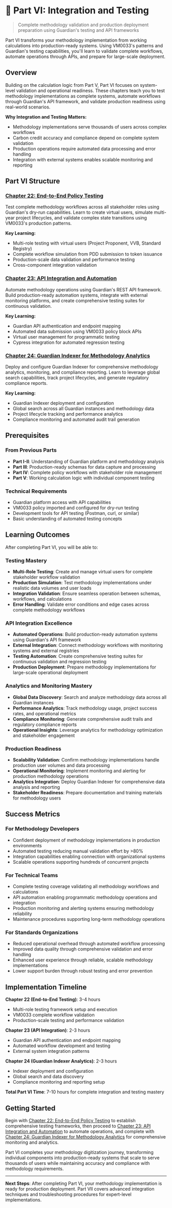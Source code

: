 # 🔗 Part VI: Integration and Testing

> Complete methodology validation and production deployment preparation using Guardian's testing and API frameworks

Part VI transforms your methodology implementation from working calculations into production-ready systems. Using VM0033's patterns and Guardian's testing capabilities, you'll learn to validate complete workflows, automate operations through APIs, and prepare for large-scale deployment.

## Overview

Building on the calculation logic from Part V, Part VI focuses on system-level validation and operational readiness. These chapters teach you to test methodology implementations as complete systems, automate workflows through Guardian's API framework, and validate production readiness using real-world scenarios.

**Why Integration and Testing Matters:**

* Methodology implementations serve thousands of users across complex workflows
* Carbon credit accuracy and compliance depend on complete system validation
* Production operations require automated data processing and error handling
* Integration with external systems enables scalable monitoring and reporting

## Part VI Structure

### [Chapter 22: End-to-End Policy Testing](chapter-22/)

Test complete methodology workflows across all stakeholder roles using Guardian's dry-run capabilities. Learn to create virtual users, simulate multi-year project lifecycles, and validate complex state transitions using VM0033's production patterns.

**Key Learning:**

* Multi-role testing with virtual users (Project Proponent, VVB, Standard Registry)
* Complete workflow simulation from PDD submission to token issuance
* Production-scale data validation and performance testing
* Cross-component integration validation

### [Chapter 23: API Integration and Automation](chapter-23/)

Automate methodology operations using Guardian's REST API framework. Build production-ready automation systems, integrate with external monitoring platforms, and create comprehensive testing suites for continuous validation.

**Key Learning:**

* Guardian API authentication and endpoint mapping
* Automated data submission using VM0033 policy block APIs
* Virtual user management for programmatic testing
* Cypress integration for automated regression testing

### [Chapter 24: Guardian Indexer for Methodology Analytics](chapter-24/README.md)
Deploy and configure Guardian Indexer for comprehensive methodology analytics, monitoring, and compliance reporting. Learn to leverage global search capabilities, track project lifecycles, and generate regulatory compliance reports.

**Key Learning:**
- Guardian Indexer deployment and configuration
- Global search across all Guardian instances and methodology data
- Project lifecycle tracking and performance analytics
- Compliance monitoring and automated audit trail generation

## Prerequisites

### From Previous Parts

* **Part I-II**: Understanding of Guardian platform and methodology analysis
* **Part III**: Production-ready schemas for data capture and processing
* **Part IV**: Complete policy workflows with stakeholder role management
* **Part V**: Working calculation logic with individual component testing

### Technical Requirements

* Guardian platform access with API capabilities
* VM0033 policy imported and configured for dry-run testing
* Development tools for API testing (Postman, curl, or similar)
* Basic understanding of automated testing concepts

## Learning Outcomes

After completing Part VI, you will be able to:

### Testing Mastery

* **Multi-Role Testing**: Create and manage virtual users for complete stakeholder workflow validation
* **Production Simulation**: Test methodology implementations under realistic data volumes and user loads
* **Integration Validation**: Ensure seamless operation between schemas, workflows, and calculations
* **Error Handling**: Validate error conditions and edge cases across complete methodology workflows

### API Integration Excellence

* **Automated Operations**: Build production-ready automation systems using Guardian's API framework
* **External Integration**: Connect methodology workflows with monitoring systems and external registries
* **Testing Automation**: Create comprehensive testing suites for continuous validation and regression testing
* **Production Deployment**: Prepare methodology implementations for large-scale operational deployment

### Analytics and Monitoring Mastery
- **Global Data Discovery**: Search and analyze methodology data across all Guardian instances
- **Performance Analytics**: Track methodology usage, project success rates, and operational metrics
- **Compliance Monitoring**: Generate comprehensive audit trails and regulatory compliance reports
- **Operational Insights**: Leverage analytics for methodology optimization and stakeholder engagement

### Production Readiness

- **Scalability Validation**: Confirm methodology implementations handle production user volumes and data processing
- **Operational Monitoring**: Implement monitoring and alerting for production methodology operations
- **Analytics Integration**: Deploy Guardian Indexer for comprehensive data analysis and reporting
- **Stakeholder Readiness**: Prepare documentation and training materials for methodology users

## Success Metrics

### For Methodology Developers

* Confident deployment of methodology implementations in production environments
* Automated testing reducing manual validation effort by >80%
* Integration capabilities enabling connection with organizational systems
* Scalable operations supporting hundreds of concurrent projects

### For Technical Teams

* Complete testing coverage validating all methodology workflows and calculations
* API automation enabling programmatic methodology operations and integration
* Production monitoring and alerting systems ensuring methodology reliability
* Maintenance procedures supporting long-term methodology operations

### For Standards Organizations

* Reduced operational overhead through automated workflow processing
* Improved data quality through comprehensive validation and error handling
* Enhanced user experience through reliable, scalable methodology implementations
* Lower support burden through robust testing and error prevention

## Implementation Timeline

**Chapter 22 (End-to-End Testing)**: 3-4 hours
- Multi-role testing framework setup and execution
- VM0033 complete workflow validation
- Production-scale testing and performance validation

**Chapter 23 (API Integration)**: 2-3 hours
- Guardian API authentication and endpoint mapping
- Automated workflow development and testing
- External system integration patterns

**Chapter 24 (Guardian Indexer Analytics)**: 2-3 hours
- Indexer deployment and configuration
- Global search and data discovery
- Compliance monitoring and reporting setup

**Total Part VI Time**: 7-10 hours for complete integration and testing mastery

## Getting Started

Begin with [Chapter 22: End-to-End Policy Testing](chapter-22/README.md) to establish comprehensive testing frameworks, then proceed to [Chapter 23: API Integration and Automation](chapter-23/README.md) to automate operations, and complete with [Chapter 24: Guardian Indexer for Methodology Analytics](chapter-24/README.md) for comprehensive monitoring and analytics.

Part VI completes your methodology digitization journey, transforming individual components into production-ready systems that scale to serve thousands of users while maintaining accuracy and compliance with methodology requirements.

***

**Next Steps**: After completing Part VI, your methodology implementation is ready for production deployment. Part VII covers advanced integration techniques and troubleshooting procedures for expert-level implementations.
